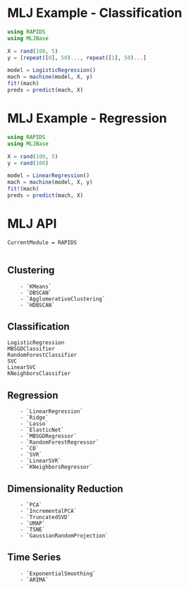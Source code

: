 # MLJ Example - Classification

```julia
using RAPIDS
using MLJBase

X = rand(100, 5)
y = [repeat([0], 50)..., repeat([1], 50)...]

model = LogisticRegression()
mach = machine(model, X, y)
fit!(mach)
preds = predict(mach, X)
```

# MLJ Example - Regression

```julia
using RAPIDS
using MLJBase

X = rand(100, 5)
y = rand(100)

model = LinearRegression()
mach = machine(model, X, y)
fit!(mach)
preds = predict(mach, X)
```


# MLJ API
```@meta
CurrentModule = RAPIDS
```

```@index
```
## Clustering
```@docs
    - `KMeans`
    - `DBSCAN`
    - `AgglomerativeClustering`
    - `HDBSCAN`
```

## Classification
```@docs
LogisticRegression
MBSGDClassifier
RandomForestClassifier
SVC
LinearSVC
KNeighborsClassifier
```

## Regression
```@docs
    - `LinearRegression`
    - `Ridge`
    - `Lasso`
    - `ElasticNet`
    - `MBSGDRegressor`
    - `RandomForestRegressor`
    - `CD`
    - `SVR`
    - `LinearSVR`
    - `KNeighborsRegressor`
```

## Dimensionality Reduction
```@docs
    - `PCA`
    - `IncrementalPCA`
    - `TruncatedSVD`
    - `UMAP`
    - `TSNE`
    - `GaussianRandomProjection`
```

## Time Series
```@docs
    - `ExponentialSmoothing`
    - `ARIMA`
```